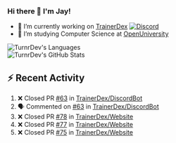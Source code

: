 ### Hi there 👋 I'm Jay!

- 🔭 I’m currently working on [TrainerDex](https://www.github.com/TrainerDex) [![Discord](https://discordapp.com/api/v6/guilds/364313717720219651/widget.png?style=shield)](http://discord.trainerdex.co.uk/)
- 🤔 I’m studying Computer Science at [OpenUniversity](http://www.open.ac.uk/courses/computing-it/degrees/bsc-computing-it-software-q62-soft)

![TurnrDev's Languages](https://github-readme-stats.vercel.app/api/top-langs/?username=TurnrDev&layout=compact&hide_border=true&title_color=1fa6aa&text_color=233247)
<br>
![TurnrDev's GitHub Stats](https://github-readme-stats.vercel.app/api?username=TurnrDev&show_icons=true&hide_border=true&count_private=true&include_all_commits=true&icon_color=1fa6aa&title_color=1fa6aa&text_color=233247)
<br>

## :zap: Recent Activity

<!--START_SECTION:activity-->
1. ❌ Closed PR [#63](https://github.com/TrainerDex/DiscordBot/pull/63) in [TrainerDex/DiscordBot](https://github.com/TrainerDex/DiscordBot)
2. 🗣 Commented on [#63](https://github.com/TrainerDex/DiscordBot/issues/63) in [TrainerDex/DiscordBot](https://github.com/TrainerDex/DiscordBot)
3. ❌ Closed PR [#78](https://github.com/TrainerDex/Website/pull/78) in [TrainerDex/Website](https://github.com/TrainerDex/Website)
4. ❌ Closed PR [#77](https://github.com/TrainerDex/Website/pull/77) in [TrainerDex/Website](https://github.com/TrainerDex/Website)
5. ❌ Closed PR [#75](https://github.com/TrainerDex/Website/pull/75) in [TrainerDex/Website](https://github.com/TrainerDex/Website)
<!--END_SECTION:activity-->
